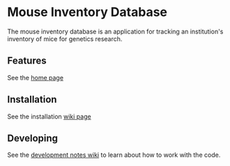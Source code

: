 # Mouse Inventory Database

The mouse inventory database is an application for tracking an institution's inventory of mice for genetics research.


## Features

See the <a href="http://musIndex.github.com/mouseinventory">home page</a>

## Installation

See the installation <a href="https://github.com/musIndex/mouseinventory/wiki/Installation">wiki page</a>

## Developing

See the [development notes wiki](https://github.com/musIndex/mouseinventory/wiki/Development-notes) to learn about how to work with the code.
